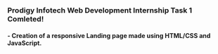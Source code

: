 ### Prodigy Infotech Web Development Internship Task 1 Comleted! 
#### - Creation of a responsive Landing page made using HTML/CSS and JavaScript.

